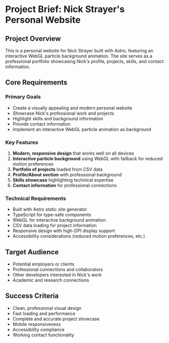 # Project Brief: Nick Strayer's Personal Website

## Project Overview
This is a personal website for Nick Strayer built with Astro, featuring an interactive WebGL particle background animation. The site serves as a professional portfolio showcasing Nick's profile, projects, skills, and contact information.

## Core Requirements

### Primary Goals
- Create a visually appealing and modern personal website
- Showcase Nick's professional work and projects 
- Highlight skills and background information
- Provide contact information
- Implement an interactive WebGL particle animation as background

### Key Features
1. **Modern, responsive design** that works well on all devices
2. **Interactive particle background** using WebGL with fallback for reduced motion preferences
3. **Portfolio of projects** loaded from CSV data
4. **Profile/About section** with professional background
5. **Skills showcase** highlighting technical expertise
6. **Contact information** for professional connections

### Technical Requirements
- Built with Astro static site generator
- TypeScript for type-safe components
- WebGL for interactive background animation
- CSV data loading for project information
- Responsive design with high-DPI display support
- Accessibility considerations (reduced motion preferences, etc.)

## Target Audience
- Potential employers or clients
- Professional connections and collaborators
- Other developers interested in Nick's work
- Academic and research connections

## Success Criteria
- Clean, professional visual design
- Fast loading and performance
- Complete and accurate project showcase
- Mobile responsiveness
- Accessibility compliance
- Working contact functionality
